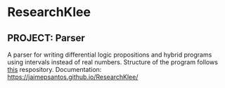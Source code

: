 # ResearchKlee
## PROJECT: Parser
A parser for writing differential logic propositions and hybrid programs using intervals instead of real numbers.
Structure of the program follows [this](https://github.com/davidcallanan/py-myopl-code) respository.
Documentation: https://jaimepsantos.github.io/ResearchKlee/

